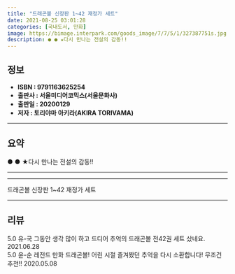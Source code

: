 ```yaml
---
title: "드래곤볼 신장판 1~42 재정가 세트"
date: 2021-08-25 03:01:28
categories: [국내도서, 만화]
image: https://bimage.interpark.com/goods_image/7/7/5/1/327387751s.jpg
description: ● ● ★다시 만나는 전설의 감동!!
---
```


## **정보**

- **ISBN : 9791163625254**
- **출판사 : 서울미디어코믹스(서울문화사)**
- **출판일 : 20200129**
- **저자 : 토리야마 아키라(AKIRA TORIVAMA)**

------



## **요약**

●  ●  ★다시 만나는 전설의 감동!!

------



------


드래곤볼 신장판 1~42 재정가 세트 

------


## **리뷰** 

5.0 유-국 그동안 생각 많이 하고 드디어 추억의 드래곤볼 전42권 세트 샀네요. 2021.06.28 <br/>5.0 윤-순 레전드 만화 드래곤볼! 어린 시절 즐겨봤던 추억을 다시 소환합니다! 무조건 추천!! 2020.05.08 <br/>